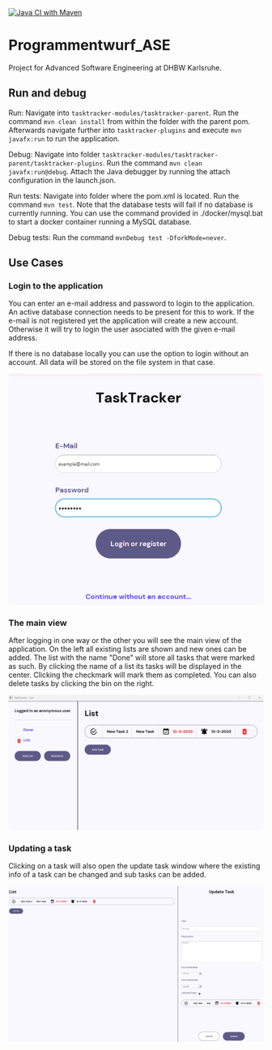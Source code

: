 [![Java CI with Maven](https://github.com/fgervasi-cell/Programmentwurf_ASE/actions/workflows/maven.yml/badge.svg)](https://github.com/fgervasi-cell/Programmentwurf_ASE/actions/workflows/maven.yml)

# Programmentwurf_ASE

Project for Advanced Software Engineering at DHBW Karlsruhe.

## Run and debug

Run: Navigate into `tasktracker-modules/tasktracker-parent`. Run the command `mvn clean install` from within the folder with the parent pom. Afterwards navigate further into `tasktracker-plugins` and execute `mvn javafx:run` to run the application.

Debug: Navigate into folder `tasktracker-modules/tasktracker-parent/tasktracker-plugins`. Run the command `mvn clean javafx:run@debug`. Attach the Java debugger by running the attach configuration in the launch.json.

Run tests: Navigate into folder where the pom.xml is located. Run the command `mvn test`. Note that the database tests will fail if no database is currently running. You can use the command provided in ./docker/mysql.bat to start a docker container running a MySQL database.

Debug tests: Run the command `mvnDebug test -DforkMode=never`.

## Use Cases

### Login to the application

You can enter an e-mail address and password to login to the application. An active database connection needs to be present for this to work. If the e-mail is not registered yet the application will create a new account. Otherwise it will try to login the user asociated with the given e-mail address.

If there is no database locally you can use the option to login without an account. All data will be stored on the file system in that case.

![Login to the application](./documents/images_and_diagrams/login-or-register.png)

### The main view

After logging in one way or the other you will see the main view of the application. On the left all existing lists are shown and new ones can be added. The list with the name "Done" will store all tasks that were marked as such. By clicking the name of a list its tasks will be displayed in the center. Clicking the checkmark will mark them as completed. You can also delete tasks by clicking the bin on the right.

![The main view](./documents/images_and_diagrams/main-view.png)

### Updating a task

Clicking on a task will also open the update task window where the existing info of a task can be changed and sub tasks can be added.

![Updating a task](./documents/images_and_diagrams/update-task.png)

